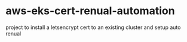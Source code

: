 # aws-eks-cert-renual-automation
project to install a letsencrypt cert to an existing cluster and setup auto renual
